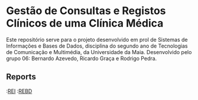 # Gestão de Consultas e Registos Clínicos de uma Clínica Médica
Este repositório serve para o projeto desenvolvido em prol de Sistemas de Informações e Bases de Dados, disciplina do segundo ano de Tecnologias de Comunicação e Multimédia, da Universidade da Maia. Desenvolvido pelo grupo 06: Bernardo Azevedo, Ricardo Graça e Rodrigo Pedra.

## Reports
:[REI](doc/rei/rei00.md)
:[REBD](doc/rebd/rebd00.md)
